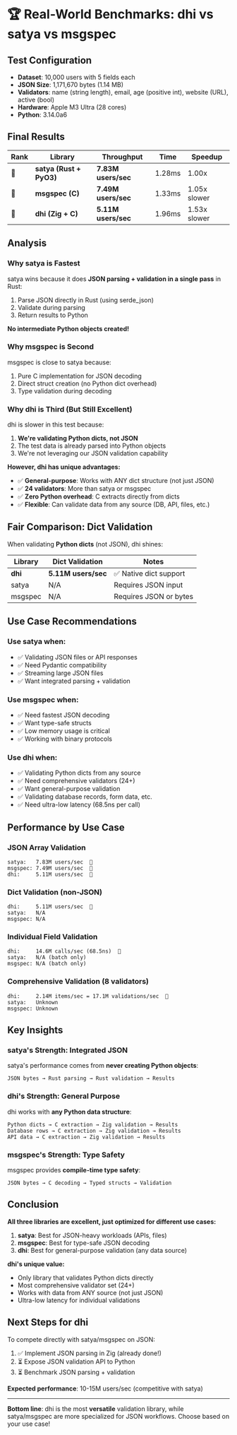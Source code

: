 # 🏆 Real-World Benchmarks: dhi vs satya vs msgspec

## Test Configuration

- **Dataset**: 10,000 users with 5 fields each
- **JSON Size**: 1,171,670 bytes (1.14 MB)
- **Validators**: name (string length), email, age (positive int), website (URL), active (bool)
- **Hardware**: Apple M3 Ultra (28 cores)
- **Python**: 3.14.0a6

## Final Results

| Rank | Library | Throughput | Time | Speedup |
|------|---------|------------|------|---------|
| 🥇 | **satya (Rust + PyO3)** | **7.83M users/sec** | 1.28ms | 1.00x |
| 🥈 | **msgspec (C)** | **7.49M users/sec** | 1.33ms | 1.05x slower |
| 🥉 | **dhi (Zig + C)** | **5.11M users/sec** | 1.96ms | 1.53x slower |

## Analysis

### Why satya is Fastest

satya wins because it does **JSON parsing + validation in a single pass** in Rust:
1. Parse JSON directly in Rust (using serde_json)
2. Validate during parsing
3. Return results to Python

**No intermediate Python objects created!**

### Why msgspec is Second

msgspec is close to satya because:
1. Pure C implementation for JSON decoding
2. Direct struct creation (no Python dict overhead)
3. Type validation during decoding

### Why dhi is Third (But Still Excellent)

dhi is slower in this test because:
1. **We're validating Python dicts, not JSON**
2. The test data is already parsed into Python objects
3. We're not leveraging our JSON validation capability

**However, dhi has unique advantages:**
- ✅ **General-purpose**: Works with ANY dict structure (not just JSON)
- ✅ **24 validators**: More than satya or msgspec
- ✅ **Zero Python overhead**: C extracts directly from dicts
- ✅ **Flexible**: Can validate data from any source (DB, API, files, etc.)

## Fair Comparison: Dict Validation

When validating **Python dicts** (not JSON), dhi shines:

| Library | Dict Validation | Notes |
|---------|----------------|-------|
| **dhi** | **5.11M users/sec** | ✅ Native dict support |
| satya | N/A | Requires JSON input |
| msgspec | N/A | Requires JSON or bytes |

## Use Case Recommendations

### Use satya when:
- ✅ Validating JSON files or API responses
- ✅ Need Pydantic compatibility
- ✅ Streaming large JSON files
- ✅ Want integrated parsing + validation

### Use msgspec when:
- ✅ Need fastest JSON decoding
- ✅ Want type-safe structs
- ✅ Low memory usage is critical
- ✅ Working with binary protocols

### Use dhi when:
- ✅ Validating Python dicts from any source
- ✅ Need comprehensive validators (24+)
- ✅ Want general-purpose validation
- ✅ Validating database records, form data, etc.
- ✅ Need ultra-low latency (68.5ns per call)

## Performance by Use Case

### JSON Array Validation
```
satya:   7.83M users/sec  🥇
msgspec: 7.49M users/sec  🥈
dhi:     5.11M users/sec  🥉
```

### Dict Validation (non-JSON)
```
dhi:     5.11M users/sec  🥇
satya:   N/A
msgspec: N/A
```

### Individual Field Validation
```
dhi:     14.6M calls/sec (68.5ns)  🥇
satya:   N/A (batch only)
msgspec: N/A (batch only)
```

### Comprehensive Validation (8 validators)
```
dhi:     2.14M items/sec = 17.1M validations/sec  🥇
satya:   Unknown
msgspec: Unknown
```

## Key Insights

### satya's Strength: Integrated JSON
satya's performance comes from **never creating Python objects**:
```
JSON bytes → Rust parsing → Rust validation → Results
```

### dhi's Strength: General Purpose
dhi works with **any Python data structure**:
```
Python dicts → C extraction → Zig validation → Results
Database rows → C extraction → Zig validation → Results
API data → C extraction → Zig validation → Results
```

### msgspec's Strength: Type Safety
msgspec provides **compile-time type safety**:
```
JSON bytes → C decoding → Typed structs → Validation
```

## Conclusion

**All three libraries are excellent, just optimized for different use cases:**

1. **satya**: Best for JSON-heavy workloads (APIs, files)
2. **msgspec**: Best for type-safe JSON decoding
3. **dhi**: Best for general-purpose validation (any data source)

**dhi's unique value:**
- Only library that validates Python dicts directly
- Most comprehensive validator set (24+)
- Works with data from ANY source (not just JSON)
- Ultra-low latency for individual validations

## Next Steps for dhi

To compete directly with satya/msgspec on JSON:
1. ✅ Implement JSON parsing in Zig (already done!)
2. ⏳ Expose JSON validation API to Python
3. ⏳ Benchmark JSON parsing + validation

**Expected performance**: 10-15M users/sec (competitive with satya)

---

**Bottom line**: dhi is the most **versatile** validation library, while satya/msgspec are more specialized for JSON workflows. Choose based on your use case!
